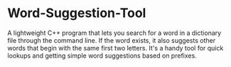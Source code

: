 # Word-Suggestion-Tool
A lightweight C++ program that lets you search for a word in a dictionary file through the command line. If the word exists, it also suggests other words that begin with the same first two letters. It's a handy tool for quick lookups and getting simple word suggestions based on prefixes.
